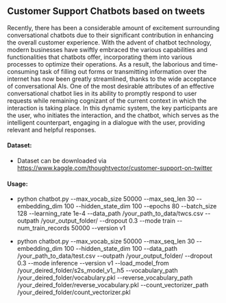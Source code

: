 ## Customer Support Chatbots based on tweets
Recently, there has been a considerable amount of excitement surrounding conversational chatbots due to their significant contribution in enhancing the overall customer experience. With the advent of chatbot technology, modern businesses have swiftly embraced the various capabilities and functionalities that chatbots offer, incorporating them into various processes to optimize their operations. As a result, the laborious and time-consuming task of filling out forms or transmitting information over the internet has now been greatly streamlined, thanks to the wide acceptance of conversational AIs. One of the most desirable attributes of an effective conversational chatbot lies in its ability to promptly respond to user requests while remaining cognizant of the current context in which the interaction is taking place. In this dynamic system, the key participants are the user, who initiates the interaction, and the chatbot, which serves as the intelligent counterpart, engaging in a dialogue with the user, providing relevant and helpful responses.

#### Dataset:
- Dataset can be downloaded via https://www.kaggle.com/thoughtvector/customer-support-on-twitter

#### Usage:

- python chatbot.py --max_vocab_size 50000 --max_seq_len 30 --embedding_dim 100 --hidden_state_dim 100 --epochs 80 --batch_size 128 --learning_rate 1e-4 --data_path /your_path_to_data/twcs.csv --outpath /your_output_folder/ --dropout 0.3 --mode train --num_train_records 50000 --version v1

- python chatbot.py --max_vocab_size 50000 --max_seq_len 30 --embedding_dim 100 --hidden_state_dim 100 --data_path /your_path_to_data/test.csv --outpath /your_output_folder/ --dropout 0.3 --mode inference --version v1 --load_model_from /your_deired_folder/s2s_model_v1_.h5 --vocabulary_path /your_deired_folder/vocabulary.pkl --reverse_vocabulary_path /your_deired_folder/reverse_vocabulary.pkl --count_vectorizer_path /your_deired_folder/count_vectorizer.pkl














 






